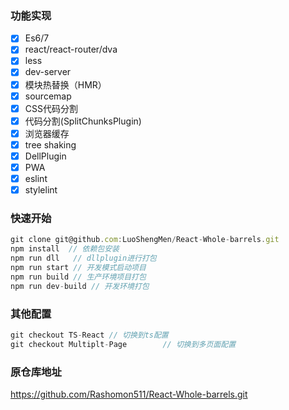 
### 功能实现
- [x] Es6/7
- [x] react/react-router/dva
- [x] less
- [x] dev-server
- [x] 模块热替换（HMR）
- [x] sourcemap
- [x] CSS代码分割
- [x] 代码分割(SplitChunksPlugin)
- [x] 浏览器缓存
- [x] tree shaking
- [x] DellPlugin
- [x] PWA
- [x] eslint
- [x] stylelint

### 快速开始
```javascript
git clone git@github.com:LuoShengMen/React-Whole-barrels.git
npm install  // 依赖包安装
npm run dll   // dllplugin进行打包
npm run start // 开发模式启动项目
npm run build // 生产环境项目打包
npm run dev-build // 开发环境打包
```

### 其他配置
```javascript
git checkout TS-React // 切换到ts配置
git checkout Multiplt-Page        // 切换到多页面配置
```

### 原仓库地址
https://github.com/Rashomon511/React-Whole-barrels.git